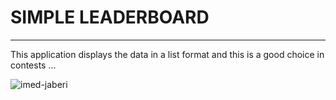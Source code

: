 # SIMPLE LEADERBOARD
---
This application displays the data in a list format and this is a good choice in contests ... 

![imed-jaberi](public/lib/media/images/demo.gif) 